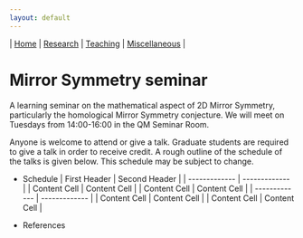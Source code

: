 ```yaml
---
layout: default
---
```



| [Home](index.md)  | [Research](research-en.md)    | [Teaching](teaching-en.md) | [Miscellaneous](miscellaneous-en.md)          | 

# Mirror Symmetry seminar 

A learning seminar on the mathematical aspect of 2D Mirror Symmetry, particularly the homological Mirror Symmetry conjecture. We will meet on Tuesdays from 14:00-16:00 in the QM Seminar Room.

Anyone is welcome to attend or give a talk. Graduate students are required to give a talk in order to receive credit. A rough outline of the schedule of the talks is given below. This schedule may be subject to change.

- Schedule
| First Header  | Second Header |
| ------------- | ------------- |
| Content Cell  | Content Cell  |
| Content Cell  | Content Cell  |
| ------------- | ------------- |
| Content Cell  | Content Cell  |
| Content Cell  | Content Cell  |

- References






<meta name="googlebot" content="noindex" />
